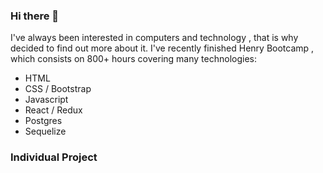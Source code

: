 ### Hi there 👋

I've always been interested in computers and technology , that is why decided to find out more
 about it. I've recently finished Henry Bootcamp , which consists on 800+ hours covering many technologies:
* HTML
* CSS / Bootstrap
* Javascript
* React / Redux
* Postgres
* Sequelize

### Individual Project

<!--
**josegutib/josegutib** is a ✨ _special_ ✨ repository because its `README.md` (this file) appears on your GitHub profile.

Here are some ideas to get you started:

- 🔭 I’m currently working on ...
- 🌱 I’m currently learning ...
- 👯 I’m looking to collaborate on ...
- 🤔 I’m looking for help with ...
- 💬 Ask me about ...
- 📫 How to reach me: ...
- 😄 Pronouns: ...
- ⚡ Fun fact: ...
-->
